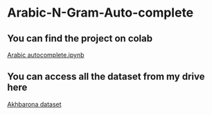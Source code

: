 # Arabic-N-Gram-Auto-complete



## You can find the project on colab
[Arabic autocomplete.ipynb](https://colab.research.google.com/drive/1AvGSaG8qPpCfAMw80ACWmwfEkFEFwT7R)
 
 ## You can access all the dataset from my drive here 
 [Akhbarona dataset](https://drive.google.com/drive/folders/13RQLZM91A4T0WKYze2ITdGU1tBgKJwPx?usp=sharing)

